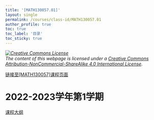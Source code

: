 ```yaml
---
title: '[MATH130057.01]'
layout: single
permalink: /courses/class-id/MATH130057.01
author_profile: true
toc: true
toc_label: '目录'
toc_sticky: true
---
```


<div class='notice--warning'>
<p><i><a rel='license' href='http://creativecommons.org/licenses/by-nc-sa/4.0/'><img alt='Creative Commons License' style='border-width:0' src='https://i.creativecommons.org/l/by-nc-sa/4.0/88x31.png' /></a><br /> The content of this webpage is licensed under a <a rel='license' href='http://creativecommons.org/licenses/by-nc-sa/4.0/'>Creative Commons Attribution-NonCommercial-ShareAlike 4.0 International License</a>.</i></p>
</div>

<a href='https://fdu-math.github.io/courses/MATH130057'>链接至[MATH130057]课程页面<a>

# 2022-2023学年第1学期

<a href='https://fdu-math.github.io/assets/docs/courses/MATH130057.01-2022-2023-1 (Encrypted).pdf'>课程大纲</a>